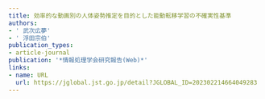 ```yaml
---
title: 効率的な動画別の人体姿勢推定を目的とした能動転移学習の不確実性基準
authors:
- ' 武次広夢'
- ' 浮田宗伯'
publication_types:
- article-journal
publication: '*情報処理学会研究報告(Web)*'
links:
- name: URL
  url: https://jglobal.jst.go.jp/detail?JGLOBAL_ID=202302214664049283
---
```

